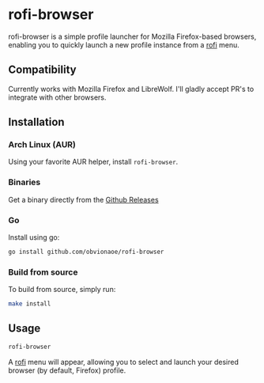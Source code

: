 # rofi-browser

rofi-browser is a simple profile launcher for Mozilla Firefox-based browsers,
enabling you to quickly launch a new profile instance from a [rofi](https://github.com/davatorium/rofi) menu.

## Compatibility

Currently works with Mozilla Firefox and LibreWolf. I'll gladly accept PR's to integrate with other browsers.

## Installation

### Arch Linux (AUR)

Using your favorite AUR helper, install `rofi-browser`.

### Binaries

Get a binary directly from the [Github Releases](https://github.com/obvionaoe/rofi-browser/releases)

### Go

Install using go:

```bash
go install github.com/obvionaoe/rofi-browser
```

### Build from source

To build from source, simply run:

```bash
make install
```

## Usage

```bash
rofi-browser
```
A [rofi](https://github.com/davatorium/rofi) menu will appear, allowing you to select and launch your desired browser
(by default, Firefox) profile.
